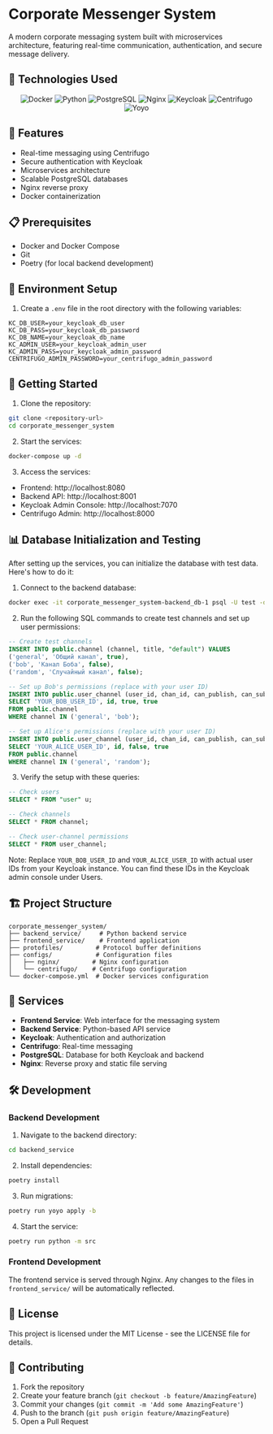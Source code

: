 # Corporate Messenger System

A modern corporate messaging system built with microservices architecture, featuring real-time communication, authentication, and secure message delivery.

## 🔧 Technologies Used

<div align="center">

![Docker](https://img.shields.io/badge/Docker-2496ED?style=for-the-badge&logo=docker&logoColor=white)
![Python](https://img.shields.io/badge/Python-3776AB?style=for-the-badge&logo=python&logoColor=white)
![PostgreSQL](https://img.shields.io/badge/PostgreSQL-316192?style=for-the-badge&logo=postgresql&logoColor=white)
![Nginx](https://img.shields.io/badge/Nginx-009639?style=for-the-badge&logo=nginx&logoColor=white)
![Keycloak](https://img.shields.io/badge/Keycloak-EDF2F7?style=for-the-badge&logo=keycloak&logoColor=black)
![Centrifugo](https://img.shields.io/badge/Centrifugo-00A4EF?style=for-the-badge&logo=centrifugo&logoColor=white)
![Yoyo](https://img.shields.io/badge/Yoyo-00A4EF?style=for-the-badge&logo=yoyo&logoColor=white)

</div>

## 🚀 Features

- Real-time messaging using Centrifugo
- Secure authentication with Keycloak
- Microservices architecture
- Scalable PostgreSQL databases
- Nginx reverse proxy
- Docker containerization

## 📋 Prerequisites

- Docker and Docker Compose
- Git
- Poetry (for local backend development)

## 🔧 Environment Setup

1. Create a `.env` file in the root directory with the following variables:

```env
KC_DB_USER=your_keycloak_db_user
KC_DB_PASS=your_keycloak_db_password
KC_DB_NAME=your_keycloak_db_name
KC_ADMIN_USER=your_keycloak_admin_user
KC_ADMIN_PASS=your_keycloak_admin_password
CENTRIFUGO_ADMIN_PASSWORD=your_centrifugo_admin_password
```

## 🚀 Getting Started

1. Clone the repository:
```bash
git clone <repository-url>
cd corporate_messenger_system
```

2. Start the services:
```bash
docker-compose up -d
```

3. Access the services:
- Frontend: http://localhost:8080
- Backend API: http://localhost:8001
- Keycloak Admin Console: http://localhost:7070
- Centrifugo Admin: http://localhost:8000

## 📊 Database Initialization and Testing

After setting up the services, you can initialize the database with test data. Here's how to do it:

1. Connect to the backend database:
```bash
docker exec -it corporate_messenger_system-backend_db-1 psql -U test -d test
```

2. Run the following SQL commands to create test channels and set up user permissions:

```sql
-- Create test channels
INSERT INTO public.channel (channel, title, "default") VALUES
('general', 'Общий канал', true),
('bob', 'Канал Боба', false),
('random', 'Случайный канал', false);

-- Set up Bob's permissions (replace with your user ID)
INSERT INTO public.user_channel (user_id, chan_id, can_publish, can_subscribe)
SELECT 'YOUR_BOB_USER_ID', id, true, true 
FROM public.channel 
WHERE channel IN ('general', 'bob');

-- Set up Alice's permissions (replace with your user ID)
INSERT INTO public.user_channel (user_id, chan_id, can_publish, can_subscribe)
SELECT 'YOUR_ALICE_USER_ID', id, false, true 
FROM public.channel 
WHERE channel IN ('general', 'random');
```

3. Verify the setup with these queries:
```sql
-- Check users
SELECT * FROM "user" u;

-- Check channels
SELECT * FROM channel;

-- Check user-channel permissions
SELECT * FROM user_channel;
```

Note: Replace `YOUR_BOB_USER_ID` and `YOUR_ALICE_USER_ID` with actual user IDs from your Keycloak instance. You can find these IDs in the Keycloak admin console under Users.

## 🏗️ Project Structure

```
corporate_messenger_system/
├── backend_service/     # Python backend service
├── frontend_service/    # Frontend application
├── protofiles/         # Protocol buffer definitions
├── configs/            # Configuration files
│   ├── nginx/         # Nginx configuration
│   └── centrifugo/    # Centrifugo configuration
└── docker-compose.yml  # Docker services configuration
```

## 🔄 Services

- **Frontend Service**: Web interface for the messaging system
- **Backend Service**: Python-based API service
- **Keycloak**: Authentication and authorization
- **Centrifugo**: Real-time messaging
- **PostgreSQL**: Database for both Keycloak and backend
- **Nginx**: Reverse proxy and static file serving

## 🛠️ Development

### Backend Development

1. Navigate to the backend directory:
```bash
cd backend_service
```

2. Install dependencies:
```bash
poetry install
```

3. Run migrations:
```bash
poetry run yoyo apply -b
```

4. Start the service:
```bash
poetry run python -m src
```

### Frontend Development

The frontend service is served through Nginx. Any changes to the files in `frontend_service/` will be automatically reflected.

## 📝 License

This project is licensed under the MIT License - see the LICENSE file for details.

## 🤝 Contributing

1. Fork the repository
2. Create your feature branch (`git checkout -b feature/AmazingFeature`)
3. Commit your changes (`git commit -m 'Add some AmazingFeature'`)
4. Push to the branch (`git push origin feature/AmazingFeature`)
5. Open a Pull Request
